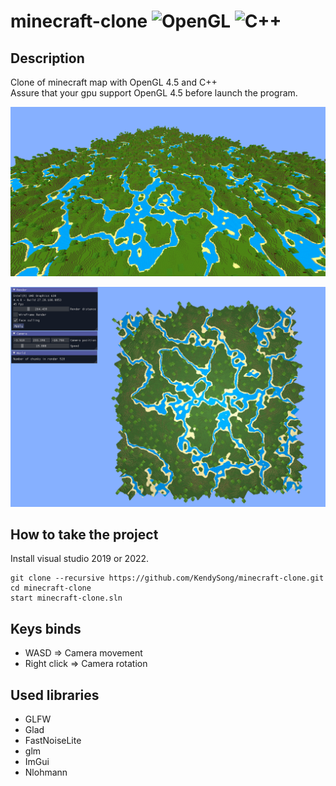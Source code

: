 # minecraft-clone ![OpenGL](https://img.shields.io/badge/OpenGL-%23FFFFFF.svg?style=for-the-badge&logo=opengl) ![C++](https://img.shields.io/badge/c++-%2300599C.svg?style=for-the-badge&logo=c%2B%2B&logoColor=white)

## Description
Clone of minecraft map with OpenGL 4.5 and C++</br>
Assure that your gpu support OpenGL 4.5 before launch the program.

<img src="https://github.com/KendySong/minecraft-clone/blob/main/screenshots/world-2.png"></img>

<img src="https://github.com/KendySong/minecraft-clone/blob/main/screenshots/water-2.png"></img>

## How to take the project
Install visual studio 2019 or 2022.
```git
git clone --recursive https://github.com/KendySong/minecraft-clone.git
cd minecraft-clone
start minecraft-clone.sln
```

## Keys binds
- WASD        => Camera movement
- Right click => Camera rotation

## Used libraries
- GLFW
- Glad
- FastNoiseLite
- glm
- ImGui
- Nlohmann
